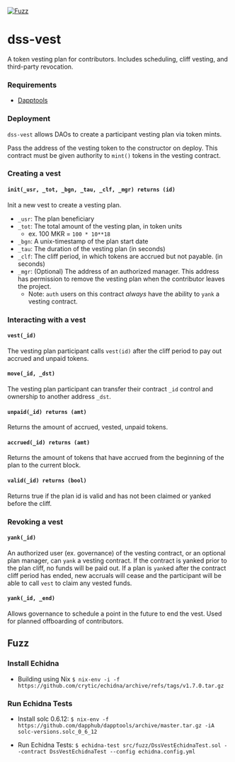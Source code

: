 [![Fuzz](https://github.com/brianmcmichael/dss-vest/actions/workflows/fuzz.yml/badge.svg)](https://github.com/brianmcmichael/dss-vest/actions/workflows/fuzz.yml)

# dss-vest

A token vesting plan for contributors. Includes scheduling, cliff vesting, and third-party revocation.

### Requirements

- [Dapptools](https://github.com/dapphub/dapptools)

### Deployment

`dss-vest` allows DAOs to create a participant vesting plan via token mints.

Pass the address of the vesting token to the constructor on deploy. This contract must be given authority to `mint()` tokens in the vesting contract.

### Creating a vest

#### `init(_usr, _tot, _bgn, _tau, _clf, _mgr) returns (id)`

Init a new vest to create a vesting plan.

- `_usr`: The plan beneficiary
- `_tot`: The total amount of the vesting plan, in token units
  - ex. 100 MKR = `100 * 10**18`
- `_bgn`: A unix-timestamp of the plan start date
- `_tau`: The duration of the vesting plan (in seconds)
- `_clf`: The cliff period, in which tokens are accrued but not payable. (in seconds)
- `_mgr`: (Optional) The address of an authorized manager. This address has permission to remove the vesting plan when the contributor leaves the project.
  - Note: `auth` users on this contract _always_ have the ability to `yank` a vesting contract.

### Interacting with a vest

#### `vest(_id)`

The vesting plan participant calls `vest(id)` after the cliff period to pay out accrued and unpaid tokens.

#### `move(_id, _dst)`

The vesting plan participant can transfer their contract `_id` control and ownership to another address `_dst`.

#### `unpaid(_id) returns (amt)`

Returns the amount of accrued, vested, unpaid tokens.

#### `accrued(_id) returns (amt)`

Returns the amount of tokens that have accrued from the beginning of the plan to the current block.

#### `valid(_id) returns (bool)`

Returns true if the plan id is valid and has not been claimed or yanked before the cliff.

### Revoking a vest

#### `yank(_id)`

An authorized user (ex. governance) of the vesting contract, or an optional plan manager, can `yank` a vesting contract. If the contract is yanked prior to the plan cliff, no funds will be paid out. If a plan is `yank`ed after the contract cliff period has ended, new accruals will cease and the participant will be able to call `vest` to claim any vested funds.

#### `yank(_id, _end)`

Allows governance to schedule a point in the future to end the vest. Used for planned offboarding of contributors.

## Fuzz

### Install Echidna

- Building using Nix
  `$ nix-env -i -f https://github.com/crytic/echidna/archive/refs/tags/v1.7.0.tar.gz`

### Run Echidna Tests

- Install solc 0.6.12:
  `$ nix-env -f https://github.com/dapphub/dapptools/archive/master.tar.gz -iA solc-versions.solc_0_6_12`

- Run Echidna Tests:
  `$ echidna-test src/fuzz/DssVestEchidnaTest.sol --contract DssVestEchidnaTest --config echidna.config.yml`
